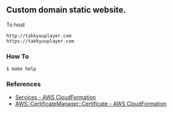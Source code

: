 ## Custom domain static website.

To host

```
http://takkyuuplayer.com
https://takkyuuplayer.com
```

### How To

```
$ make help
```

### References

* [Services \- AWS CloudFormation](https://docs.aws.amazon.com/AWSCloudFormation/latest/UserGuide/sample-templates-services-us-west-2.html#w2ab2c23c48c13c33)
* [AWS::CertificateManager::Certificate \- AWS CloudFormation](https://docs.aws.amazon.com/AWSCloudFormation/latest/UserGuide/aws-resource-certificatemanager-certificate.html)
